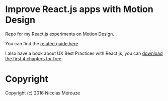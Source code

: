 # Improve React.js apps with Motion Design

Repo for my React.js experiments on Motion Design.

You can find the [related guide here](https://www.nicolasmerouze.com/improve-reactjs-apps-motion-design/)

I also have a book about UX Best Practices with React.js, you can [download the first 4 chapters for free](https://www.nicolasmerouze.com/ux-react).

# Copyright

Copyright (c) 2016 Nicolas Mérouze
